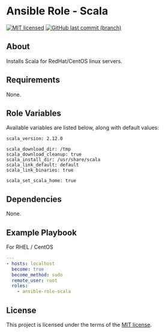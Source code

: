 # Ansible Role - Scala

[![MIT licensed](https://img.shields.io/badge/license-MIT-blue.svg)](https://opensource.org/licenses/MIT)
[![GitHub last commit (branch)](https://img.shields.io/github/last-commit/wolffaxn/ansible-role-scala/master.svg)](https://github.com/wolffaxn/ansible-role-scala)

## About 

Installs Scala for RedHat/CentOS linux servers.

## Requirements

None.

## Role Variables

Available variables are listed below, along with default values:

    scala_version: 2.12.0

    scala_download_dir: /tmp
    scala_download_cleanup: true
    scala_install_dir: /usr/share/scala
    scala_link_default: default
    scala_link_binaries: true

    scala_set_scala_home: true

## Dependencies

None.

## Example Playbook

For RHEL / CentOS

```yaml
---
- hosts: localhost
  become: true
  become_method: sudo
  remote_user: root
  roles:
    - ansible-role-scala
```
## License

This project is licensed under the terms of the [MIT license](LICENSE).
